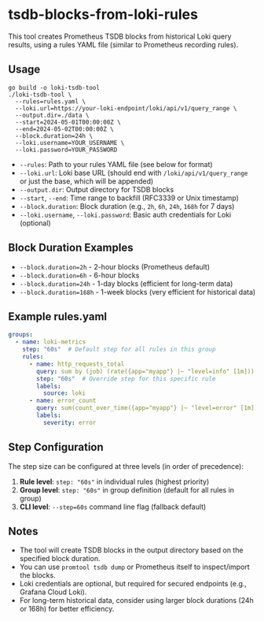 # tsdb-blocks-from-loki-rules

This tool creates Prometheus TSDB blocks from historical Loki query results, using a rules YAML file (similar to Prometheus recording rules).

## Usage

```
go build -o loki-tsdb-tool
./loki-tsdb-tool \
  --rules=rules.yaml \
  --loki.url=https://your-loki-endpoint/loki/api/v1/query_range \
  --output.dir=./data \
  --start=2024-05-01T00:00:00Z \
  --end=2024-05-02T00:00:00Z \
  --block.duration=24h \
  --loki.username=YOUR_USERNAME \
  --loki.password=YOUR_PASSWORD
```

- `--rules`: Path to your rules YAML file (see below for format)
- `--loki.url`: Loki base URL (should end with `/loki/api/v1/query_range` or just the base, which will be appended)
- `--output.dir`: Output directory for TSDB blocks
- `--start`, `--end`: Time range to backfill (RFC3339 or Unix timestamp)
- `--block.duration`: Block duration (e.g., `2h`, `6h`, `24h`, `168h` for 7 days)
- `--loki.username`, `--loki.password`: Basic auth credentials for Loki (optional)

## Block Duration Examples

- `--block.duration=2h` - 2-hour blocks (Prometheus default)
- `--block.duration=6h` - 6-hour blocks
- `--block.duration=24h` - 1-day blocks (efficient for long-term data)
- `--block.duration=168h` - 1-week blocks (very efficient for historical data)

## Example rules.yaml

```yaml
groups:
  - name: loki-metrics
    step: "60s"  # Default step for all rules in this group
    rules:
      - name: http_requests_total
        query: sum by (job) (rate({app="myapp"} |~ "level=info" [1m]))
        step: "60s"  # Override step for this specific rule
        labels:
          source: loki
      - name: error_count
        query: sum(count_over_time({app="myapp"} |~ "level=error" [1m]))
        labels:
          severity: error
```

## Step Configuration

The step size can be configured at three levels (in order of precedence):
1. **Rule level**: `step: "60s"` in individual rules (highest priority)
2. **Group level**: `step: "60s"` in group definition (default for all rules in group)
3. **CLI level**: `--step=60s` command line flag (fallback default)

## Notes
- The tool will create TSDB blocks in the output directory based on the specified block duration.
- You can use `promtool tsdb dump` or Prometheus itself to inspect/import the blocks.
- Loki credentials are optional, but required for secured endpoints (e.g., Grafana Cloud Loki).
- For long-term historical data, consider using larger block durations (24h or 168h) for better efficiency. 
